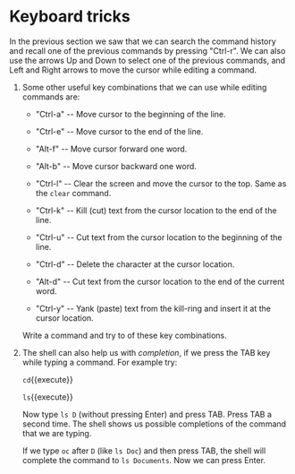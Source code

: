 # Keyboard tricks

In the previous section we saw that we can search the command history
and recall one of the previous commands by pressing "Ctrl-r". We can
also use the arrows Up and Down to select one of the previous
commands, and Left and Right arrows to move the cursor while editing a
command.

1. Some other useful key combinations that we can use while editing
   commands are:

   - "Ctrl-a" -- Move cursor to the beginning of the line.
   - "Ctrl-e" -- Move cursor to the end of the line.
   - "Alt-f" -- Move cursor forward one word.
   - "Alt-b" -- Move cursor backward one word.

   - "Ctrl-l" -- Clear the screen and move the cursor to the top. Same
	 as the `clear` command.

   - "Ctrl-k" -- Kill (cut) text from the cursor location to the end
	 of the line.
   - "Ctrl-u" -- Cut text from the cursor location to the beginning of
	 the line.
   - "Ctrl-d" -- Delete the character at the cursor location.
   - "Alt-d" -- Cut text from the cursor location to the end of the
	 current word.
   - "Ctrl-y" -- Yank (paste) text from the kill-ring and insert it at
	 the cursor location.
	 
   Write a command and try to of these key combinations.

2. The shell can also help us with _completion_, if we press the TAB
   key while typing a command. For example try:
   
   `cd`{{execute}}
   
   `ls`{{execute}}
   
   Now type `ls D` (without pressing Enter) and press TAB. Press TAB a
   second time. The shell shows us possible completions of the command
   that we are typing.
   
   If we type `oc` after `D` (like `ls Doc`) and then press TAB, the
   shell will complete the command to `ls Documents`. Now we can press
   Enter.
